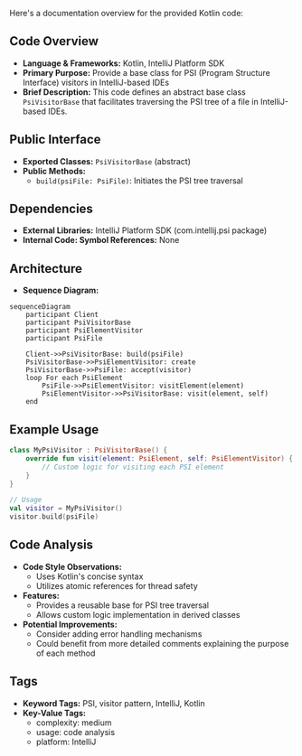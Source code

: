 Here's a documentation overview for the provided Kotlin code:

## Code Overview
- **Language & Frameworks:** Kotlin, IntelliJ Platform SDK
- **Primary Purpose:** Provide a base class for PSI (Program Structure Interface) visitors in IntelliJ-based IDEs
- **Brief Description:** This code defines an abstract base class `PsiVisitorBase` that facilitates traversing the PSI tree of a file in IntelliJ-based IDEs.

## Public Interface
- **Exported Classes:** `PsiVisitorBase` (abstract)
- **Public Methods:** 
  - `build(psiFile: PsiFile)`: Initiates the PSI tree traversal

## Dependencies
- **External Libraries:** IntelliJ Platform SDK (com.intellij.psi package)
- **Internal Code: Symbol References:** None

## Architecture
- **Sequence Diagram:**
```mermaid
sequenceDiagram
    participant Client
    participant PsiVisitorBase
    participant PsiElementVisitor
    participant PsiFile

    Client->>PsiVisitorBase: build(psiFile)
    PsiVisitorBase->>PsiElementVisitor: create
    PsiVisitorBase->>PsiFile: accept(visitor)
    loop For each PsiElement
        PsiFile->>PsiElementVisitor: visitElement(element)
        PsiElementVisitor->>PsiVisitorBase: visit(element, self)
    end
```

## Example Usage
```kotlin
class MyPsiVisitor : PsiVisitorBase() {
    override fun visit(element: PsiElement, self: PsiElementVisitor) {
        // Custom logic for visiting each PSI element
    }
}

// Usage
val visitor = MyPsiVisitor()
visitor.build(psiFile)
```

## Code Analysis
- **Code Style Observations:** 
  - Uses Kotlin's concise syntax
  - Utilizes atomic references for thread safety
- **Features:**
  - Provides a reusable base for PSI tree traversal
  - Allows custom logic implementation in derived classes
- **Potential Improvements:**
  - Consider adding error handling mechanisms
  - Could benefit from more detailed comments explaining the purpose of each method

## Tags
- **Keyword Tags:** PSI, visitor pattern, IntelliJ, Kotlin
- **Key-Value Tags:**
  - complexity: medium
  - usage: code analysis
  - platform: IntelliJ